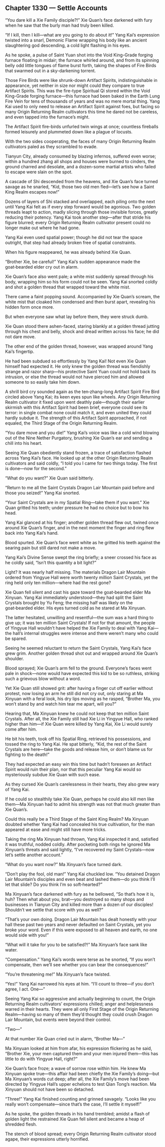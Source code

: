 ## Chapter 1330 — Settle Accounts

“You dare kill a Xie Family disciple?!” Xie Quan’s face darkened with fury when he saw that the burly man had truly been killed.

“If I kill, then I kill—what are you going to do about it!” Yang Kai’s expression twisted into a snarl, Demonic Flame wrapping his body like an ancient slaughtering god descending, a cold light flashing in his eyes.

As he spoke, a pulse of Saint Yuan shot into the Void King-Grade forging furnace floating in midair; the furnace whirled around, and from its spinning belly odd little tongues of flame burst forth, taking the shapes of Fire Birds that swarmed out in a sky-darkening torrent.

Those Fire Birds were like shrunk-down Artifact Spirits, indistinguishable in appearance, yet neither in size nor might could they compare to true Artifact Spirits. This was the fire-type Spiritual Qi stored within the Void King-Grade forging furnace—this furnace had been baked in the Earth Lung Fire Vein for tens of thousands of years and was no mere mortal thing. Yang Kai used to only need to release an Artifact Spirit against foes, but facing so many Origin Returning Realm cultivators this time he dared not be careless, and even tapped into the furnace’s might.

The Artifact Spirit fire-birds unfurled twin wings at once; countless fireballs formed leisurely and plummeted down like a plague of locusts.

With the two sides cooperating, the faces of many Origin Returning Realm cultivators paled as they scrambled to evade.

Tianyun City, already consumed by blazing infernos, suffered even worse; within a hundred zhang all shops and houses were burned to cinders, the ground charred and desolate, and a dozen-some martial artists who failed to escape were slain on the spot.

A cascade of Shi descended from the heavens, and Xie Quan’s face turned savage as he snarled, “Kid, those two old men fled—let’s see how a Saint King Realm escapes now!”

Dozens of layers of Shi stacked and overlapped, each piling onto the next until Yang Kai felt as if every step forward would be agonious. Two golden threads leapt to action, madly slicing through those invisible forces, greatly reducing their potency. Yang Kai took another step—after that stride his figure blurred; every Origin Returning Realm cultivator present could no longer make out where he had gone.

Yang Kai even used spatial power; though he did not tear the space outright, that step had already broken free of spatial constraints.

When his figure reappeared, he was already behind Xie Quan.

“Brother Xie, be careful!” Yang Kai’s sudden appearance made the goat‑bearded elder cry out in alarm.

Xie Quan’s face also went pale; a white mist suddenly spread through his body, wrapping him so his form could not be seen. Yang Kai snorted coldly and shot a golden thread that wrapped toward the white mist.

There came a faint popping sound. Accompanied by Xie Quan’s scream, the white mist that cloaked him condensed and then burst apart, revealing his hidden form once more.

But when everyone saw what lay before them, they were struck dumb.

Xie Quan stood there ashen-faced, staring blankly at a golden thread jutting through his chest and belly, shock and dread written across his face; he did not dare move.

The other end of the golden thread, however, was wrapped around Yang Kai’s fingertip.

He had been subdued so effortlessly by Yang Kai! Not even Xie Quan himself had expected it. He only knew the golden thread was fiendishly strange and razor sharp—his protective Saint Yuan could not hold back its intrusion, or else the thread would not have pierced him and allowed someone to so easily take him down.

A shrill bird cry sounded again as the ten‑zhang-long Artifact Spirit Fire Bird circled above Yang Kai; its keen eyes spun like wheels. Any Origin Returning Realm cultivator it fixed upon went deathly pale—though their earlier skirmish with this Artifact Spirit had been brief, everyone could see its terror: in single combat none could match it, and even united they could hardly subdue it. The strength of this Artifact Spirit approached, if not equaled, the Third Stage of the Origin Returning Realm.

“You dare move and you die!” Yang Kai’s voice was like a cold wind blowing out of the Nine Nether Purgatory, brushing Xie Quan’s ear and sending a chill into his heart.

Seeing Xie Quan obediently stand frozen, a trace of satisfaction flashed across Yang Kai’s face. He looked up at the other Origin Returning Realm cultivators and said coldly, “I told you I came for two things today. The first is done—now for the second.”

“What do you want?” Xie Quan said bitterly.

“Return to me all the Saint Crystals Dragon Lair Mountain paid before and those you seized!” Yang Kai snorted.

“Your Saint Crystals are in my Spatial Ring—take them if you want.” Xie Quan gritted his teeth; under pressure he had no choice but to bow his head.

Yang Kai glanced at his finger; another golden thread flew out, twined once around Xie Quan’s finger, and in the next moment the finger and ring flew back into Yang Kai’s hand.

Blood spurted. Xie Quan’s face went white as he gritted his teeth against the searing pain but still dared not make a move.

Yang Kai’s Divine Sense swept the ring briefly; a sneer crossed his face as he coldly said, “Isn’t this quantity a bit light?”

Light? It was nearly half missing. The materials Dragon Lair Mountain ordered from Yingyue Hall were worth twenty million Saint Crystals, yet the ring held only ten million—where had the rest gone?

Xie Quan fell silent and cast his gaze toward the goat‑bearded elder Ma Xinyuan. Yang Kai immediately understood—they had split the Saint Crystals brought by Yu Feng; the missing half was likely on the goat‑bearded elder. His eyes turned cold as he stared at Ma Xinyuan.

The latter hesitated, unwilling and resentful—the sum was a hard thing to give up; it was ten million Saint Crystals! If not for that amount, the people of Yingyue Hall wouldn’t have helped the Xie Family to deal with Yang Kai—the hall’s internal struggles were intense and there weren’t many who could be spared.

Seeing he seemed reluctant to return the Saint Crystals, Yang Kai’s face grew grim. Another golden thread shot out and wrapped around Xie Quan’s shoulder.

Blood sprayed; Xie Quan’s arm fell to the ground. Everyone’s faces went pale in shock—none would have expected this kid to be so ruthless, striking such a grievous blow without a word.

Yet Xie Quan still showed grit: after having a finger cut off earlier without protest, now losing an arm he still did not cry out, only staring at Ma Xinyuan with a feral look, his dry lips moving as he rasped, “Brother Ma, you won’t stand by and watch him tear me apart, will you?”

Hearing that, Ma Xinyuan knew he could not keep that ten million Saint Crystals. After all, the Xie Family still had Xie Li in Yingyue Hall, who ranked higher than him—if Xie Quan were killed by Yang Kai, Xie Li would surely come after him.

He bit his teeth, took off his Spatial Ring, retrieved his possessions, and tossed the ring to Yang Kai. He spat bitterly, “Kid, the rest of the Saint Crystals are here—take the goods and release him, or don’t blame us for fighting to the death!”

They had expected an easy win this time but hadn’t foreseen an Artifact Spirit would ruin their plan, nor that this peculiar Yang Kai would so mysteriously subdue Xie Quan with such ease.

As they cursed Xie Quan’s carelessness in their hearts, they also grew wary of Yang Kai.

If he could so stealthily take Xie Quan, perhaps he could also kill men like them—Ma Xinyuan had to admit his strength was not that much greater than Xie Quan’s.

Could this really be a Third Stage of the Saint King Realm? Ma Xinyuan doubted whether Yang Kai had concealed his true cultivation, for the man appeared at ease and might still have more tricks.

Taking the ring Ma Xinyuan had thrown, Yang Kai inspected it and, satisfied it was truthful, nodded coldly. After pocketing both rings he ignored Ma Xinyuan’s threats and said lightly, “I’ve recovered my Saint Crystals—now let’s settle another account.”

“What do you want now?” Ma Xinyuan’s face turned dark.

“Don’t play the fool, old man!” Yang Kai chuckled low. “You detained Dragon Lair Mountain’s disciples and even beat and lashed them—do you think I’ll let that slide? Do you think I’m so soft‑hearted?”

Ma Xinyuan’s face darkened with fury as he bellowed, “So that’s how it is, huh? Then what about you, brat—you destroyed so many shops and businesses in Tianyun City and killed more than a dozen of our disciples! Shouldn’t we settle that score with you as well?”

“That’s your own doing. Dragon Lair Mountain has dealt honestly with your hall these past two years and never defaulted on Saint Crystals, yet you broke your word. Even if this were exposed to all heaven and earth, no one would side with you!”

“What will it take for you to be satisfied?!” Ma Xinyuan’s face sank like water.

“Compensation.” Yang Kai’s words were terse as he snorted, “If you won’t compensate, then we’ll see whether you can bear the consequences!”

“You’re threatening me!” Ma Xinyuan’s face twisted.

“Yes!” Yang Kai narrowed his eyes at him. “I’ll count to three—if you don’t agree, I act. One—”

Seeing Yang Kai so aggressive and actually beginning to count, the Origin Returning Realm cultivators’ expressions chilled; anger and helplessness warred in their hearts. They were all only First Stage of the Origin Returning Realm—having so many of them they’d thought they could crush Dragon Lair Mountain, but events were beyond their control.

“Two—”

At that number Xie Quan cried out in alarm, “Brother Ma—”

Ma Xinyuan looked at him from afar, his expression flickering as he said, “Brother Xie, your men captured them and your men injured them—this has little to do with Yingyue Hall, right?”

Xie Quan’s face froze; a wave of sorrow rose within him. He knew Ma Xinyuan spoke true—this affair had been chiefly the Xie Family’s doing—but Ma Xinyuan’s words cut deep; after all, the Xie Family’s move had been directed by Yingyue Hall’s upper echelons to test Qian Tong’s reaction. Ma Xinyuan should not have been so detached.

“Three!” Yang Kai finished counting and grinned savagely. “Looks like you really won’t compensate—since that’s the case, I’ll settle it myself!”

As he spoke, the golden threads in his hand trembled; amidst a flash of golden light the restrained Xie Quan fell silent and became a heap of shredded flesh.

The stench of blood spread; every Origin Returning Realm cultivator stood agape, their expressions utterly horrified.